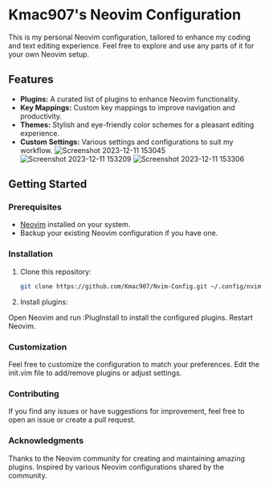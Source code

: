 # Kmac907's Neovim Configuration

This is my personal Neovim configuration, tailored to enhance my coding and text editing experience. Feel free to explore and use any parts of it for your own Neovim setup.

## Features

- **Plugins:** A curated list of plugins to enhance Neovim functionality.
- **Key Mappings:** Custom key mappings to improve navigation and productivity.
- **Themes:** Stylish and eye-friendly color schemes for a pleasant editing experience.
- **Custom Settings:** Various settings and configurations to suit my workflow.
![Screenshot 2023-12-11 153045](https://github.com/Kmac907/Nvim-Config/assets/120307903/91a863b5-1c6c-4322-8334-16975f9b9fb5)
![Screenshot 2023-12-11 153209](https://github.com/Kmac907/Nvim-Config/assets/120307903/6aa29835-e621-454a-ac2c-2e91da480072)
![Screenshot 2023-12-11 153306](https://github.com/Kmac907/Nvim-Config/assets/120307903/cb537cdf-f8cd-4cee-b0d4-96c54ebd4fe8)

## Getting Started

### Prerequisites

- [Neovim](https://neovim.io/) installed on your system.
- Backup your existing Neovim configuration if you have one.

### Installation

1. Clone this repository:

   ```bash
   git clone https://github.com/Kmac907/Nvim-Config.git ~/.config/nvim
2. Install plugins:

Open Neovim and run :PlugInstall to install the configured plugins.
Restart Neovim.

### Customization
Feel free to customize the configuration to match your preferences. Edit the init.vim file to add/remove plugins or adjust settings.

### Contributing
If you find any issues or have suggestions for improvement, feel free to open an issue or create a pull request.

### Acknowledgments
Thanks to the Neovim community for creating and maintaining amazing plugins. Inspired by various Neovim configurations shared by the community.

